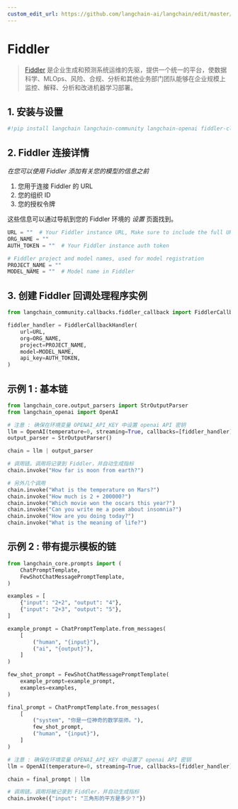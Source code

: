 ```yaml
---
custom_edit_url: https://github.com/langchain-ai/langchain/edit/master/docs/docs/integrations/callbacks/fiddler.ipynb
---
```


# Fiddler

>[Fiddler](https://www.fiddler.ai/) 是企业生成和预测系统运维的先驱，提供一个统一的平台，使数据科学、MLOps、风险、合规、分析和其他业务部门团队能够在企业规模上监控、解释、分析和改进机器学习部署。

## 1. 安装与设置


```python
#!pip install langchain langchain-community langchain-openai fiddler-client
```

## 2. Fiddler 连接详情 

*在您可以使用 Fiddler 添加有关您的模型的信息之前*

1. 您用于连接 Fiddler 的 URL
2. 您的组织 ID
3. 您的授权令牌

这些信息可以通过导航到您的 Fiddler 环境的 *设置* 页面找到。


```python
URL = ""  # Your Fiddler instance URL, Make sure to include the full URL (including https://). For example: https://demo.fiddler.ai
ORG_NAME = ""
AUTH_TOKEN = ""  # Your Fiddler instance auth token

# Fiddler project and model names, used for model registration
PROJECT_NAME = ""
MODEL_NAME = ""  # Model name in Fiddler
```

## 3. 创建 Fiddler 回调处理程序实例


```python
from langchain_community.callbacks.fiddler_callback import FiddlerCallbackHandler

fiddler_handler = FiddlerCallbackHandler(
    url=URL,
    org=ORG_NAME,
    project=PROJECT_NAME,
    model=MODEL_NAME,
    api_key=AUTH_TOKEN,
)
```

## 示例 1 : 基本链

```python
from langchain_core.output_parsers import StrOutputParser
from langchain_openai import OpenAI

# 注意 : 确保在环境变量 OPENAI_API_KEY 中设置 openai API 密钥
llm = OpenAI(temperature=0, streaming=True, callbacks=[fiddler_handler])
output_parser = StrOutputParser()

chain = llm | output_parser

# 调用链。调用将记录到 Fiddler，并自动生成指标
chain.invoke("How far is moon from earth?")
```

```python
# 另外几个调用
chain.invoke("What is the temperature on Mars?")
chain.invoke("How much is 2 + 200000?")
chain.invoke("Which movie won the oscars this year?")
chain.invoke("Can you write me a poem about insomnia?")
chain.invoke("How are you doing today?")
chain.invoke("What is the meaning of life?")
```

## 示例 2 : 带有提示模板的链

```python
from langchain_core.prompts import (
    ChatPromptTemplate,
    FewShotChatMessagePromptTemplate,
)

examples = [
    {"input": "2+2", "output": "4"},
    {"input": "2+3", "output": "5"},
]

example_prompt = ChatPromptTemplate.from_messages(
    [
        ("human", "{input}"),
        ("ai", "{output}"),
    ]
)

few_shot_prompt = FewShotChatMessagePromptTemplate(
    example_prompt=example_prompt,
    examples=examples,
)

final_prompt = ChatPromptTemplate.from_messages(
    [
        ("system", "你是一位神奇的数学巫师。"),
        few_shot_prompt,
        ("human", "{input}"),
    ]
)

# 注意 : 确保在环境变量 OPENAI_API_KEY 中设置了 openai API 密钥
llm = OpenAI(temperature=0, streaming=True, callbacks=[fiddler_handler])

chain = final_prompt | llm

# 调用链。调用将被记录到 Fiddler，并自动生成指标
chain.invoke({"input": "三角形的平方是多少？"})
```